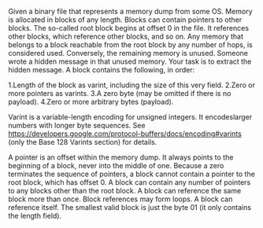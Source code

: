 Given a binary file that represents a memory dump from some OS. Memory is allocated in blocks of any length. 
Blocks can contain pointers to other blocks. The so-called root block begins at offset 0 in the file. 
It references other blocks, which reference other blocks, and so on. Any memory that belongs to a block reachable from the root block by any number of hops, is considered used. Conversely, the remaining memory is unused. Someone wrote a hidden message in that unused memory. Your task is to extract the hidden message. 
A block contains the following, in order:

1.Length of the block as varint, including the size of this very field.
2.Zero or more pointers as varints.
3.A zero byte (may be omitted if there is no payload).
4.Zero or more arbitrary bytes (payload).

Varint is a variable-length encoding for unsigned integers. It encodeslarger numbers with longer byte sequences. 
See https://developers.google.com/protocol-buffers/docs/encoding#varints (only the Base 128 Varints section) for details.

A pointer is an offset within the memory dump. It always points to the beginning of a block, never into the middle of one. 
Because a zero terminates the sequence of pointers, a block cannot contain a pointer to the root block, 
which has offset 0. A block can contain any number of pointers to any blocks other than the root block. 
A block can reference the same block more than once. Block references may form loops. A block can reference itself. 
The smallest valid block is just the byte 01 (it only contains the length field).
